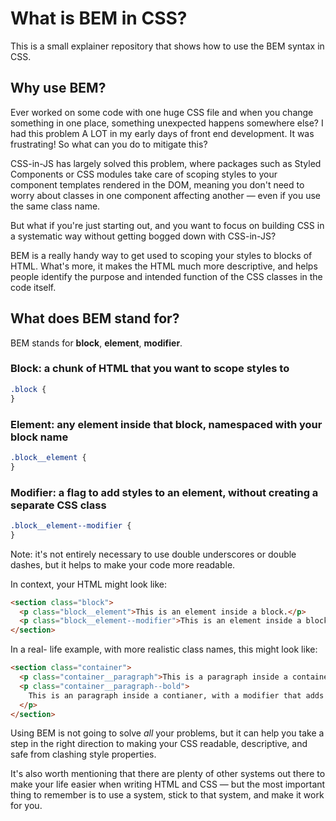 # What is BEM in CSS?

This is a small explainer repository that shows how to use the BEM syntax in CSS.

## Why use BEM?

Ever worked on some code with one huge CSS file and when you change something in one place, something unexpected happens somewhere else? I had this problem A LOT in my early days of front end development. It was frustrating! So what can you do to mitigate this?

CSS-in-JS has largely solved this problem, where packages such as Styled Components or CSS modules take care of scoping styles to your component templates rendered in the DOM, meaning you don't need to worry about classes in one component affecting another — even if you use the same class name.

But what if you're just starting out, and you want to focus on building CSS in a systematic way without getting bogged down with CSS-in-JS?

BEM is a really handy way to get used to scoping your styles to blocks of HTML. What's more, it makes the HTML much more descriptive, and helps people identify the purpose and intended function of the CSS classes in the code itself.

## What does BEM stand for?

BEM stands for **block**, **element**, **modifier**.

### Block: a chunk of HTML that you want to scope styles to

```css
.block {
}
```

### Element: any element inside that block, namespaced with your block name

```css
.block__element {
}
```

### Modifier: a flag to add styles to an element, without creating a separate CSS class

```css
.block__element--modifier {
}
```

Note: it's not entirely necessary to use double underscores or double dashes, but it helps to make your code more readable.

In context, your HTML might look like:

```html
<section class="block">
  <p class="block__element">This is an element inside a block.</p>
  <p class="block__element--modifier">This is an element inside a block, with a modifier.</p>
</section>
```

In a real- life example, with more realistic class names, this might look like:

```html
<section class="container">
  <p class="container__paragraph">This is a paragraph inside a container.</p>
  <p class="container__paragraph--bold">
    This is an paragraph inside a contianer, with a modifier that adds bold styling.
  </p>
</section>
```

Using BEM is not going to solve *all* your problems, but it can help you take a step in the right direction to making your CSS readable, descriptive, and safe from clashing style properties.

It's also worth mentioning that there are plenty of other systems out there to make your life easier when writing HTML and CSS — but the most important thing to remember is to use a system, stick to that system, and make it work for you.